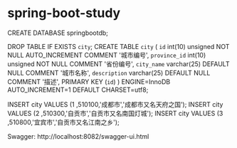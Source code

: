 # spring-boot-study
CREATE DATABASE springbootdb;

DROP TABLE IF EXISTS  `city`;
CREATE TABLE `city` (
  `id` int(10) unsigned NOT NULL AUTO_INCREMENT COMMENT '城市编号',
  `province_id` int(10) unsigned  NOT NULL COMMENT '省份编号',
  `city_name` varchar(25) DEFAULT NULL COMMENT '城市名称',
  `description` varchar(25) DEFAULT NULL COMMENT '描述',
  PRIMARY KEY (`id`)
) ENGINE=InnoDB AUTO_INCREMENT=1 DEFAULT CHARSET=utf8;

INSERT city VALUES (1 ,510100,'成都市','成都市又名天府之国');
INSERT city VALUES (2 ,510300,'自贡市','自贡市又名南国灯城');
INSERT city VALUES (3 ,510800,'宜宾市','自贡市又名江南之乡');

Swagger: http://localhost:8082/swagger-ui.html
